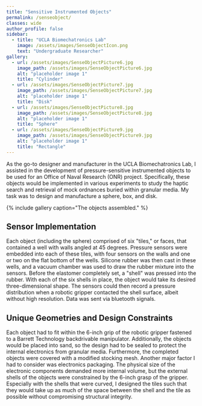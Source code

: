```yaml
---
title: "Sensitive Instrumented Objects"
permalink: /senseobject/
classes: wide
author_profile: false
sidebar:
  - title: "UCLA Biomechatronics Lab"
    image: /assets/images/SenseObjectIcon.png
    text: "Undergraduate Researcher"
gallery:
  - url: /assets/images/SenseObjectPicture6.jpg
    image_path: /assets/images/SenseObjectPicture6.jpg
    alt: "placeholder image 1"
    title: "Cylinder"
  - url: /assets/images/SenseObjectPicture7.jpg
    image_path: /assets/images/SenseObjectPicture7.jpg
    alt: "placeholder image 1"
    title: "Disk"
  - url: /assets/images/SenseObjectPicture8.jpg
    image_path: /assets/images/SenseObjectPicture8.jpg
    alt: "placeholder image 1"
    title: "Sphere"
  - url: /assets/images/SenseObjectPicture9.jpg
    image_path: /assets/images/SenseObjectPicture9.jpg
    alt: "placeholder image 1"
    title: "Rectangle"
---
```


As the go-to designer and manufacturer in the UCLA Biomechatronics Lab, I assisted in the development of pressure-sensitive instrumented objects to be used for an Office of Naval Research (ONR) project. Specifically, these objects would be implemented in various experiments to study the haptic search and retrieval of mock ordnances buried within granular media. My task was to design and manufacture a sphere, box, and disk.

{% include gallery caption="The objects assembled." %}

## Sensor Implementation

Each object (including the sphere) comprised of six "tiles," or faces, that contained a well with walls angled at 45 degrees. Pressure sensors were embedded into each of these tiles, with four sensors on the walls and one or two on the flat bottom of the wells. Silicone rubber was then cast in these wells, and a vacuum chamber was used to draw the rubber mixture into the sensors. Before the elastomer completely set, a "shell" was pressed into the rubber. With each of the six shells in place, the object would take its desired three-dimensional shape. The sensors could then record a pressure distribution when a robotic gripper contacted the shell surface, albeit without high resolution. Data was sent via bluetooth signals.

## Unique Geometries and Design Constraints

Each object had to fit within the 6-inch grip of the robotic gripper fastened to a Barrett Technology backdrivable manipulator. Additionally, the objects would be placed into sand, so the design had to be sealed to protect the internal electronics from granular media. Furthermore, the completed objects were covered with a modified stocking mesh. Another major factor I had to consider was electronics packaging. The physical size of the electronic components demanded more internal volume, but the external shells of the objects were constrained by the 6-inch grasp of the gripper. Especially with the shells that were curved, I designed the tiles such that they would take up as much of the space between the shell and the tile as possible without compromising structural integrity.